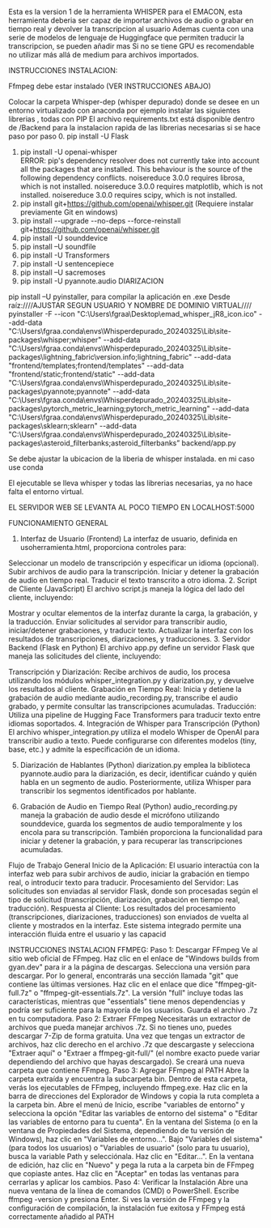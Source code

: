 Esta es la version 1 de la herramienta WHISPER para el EMACON, esta herramienta deberia ser capaz de importar archivos de audio o grabar en tiempo real y devolver la transcripcion al usuario
Ademas cuenta con una serie de modelos de lenguaje de Huggingface que permiten traducir la transcripcion, se pueden añadir mas
Si no se tiene GPU es recomendable no utilizar más allá de medium para archivos importados.

INSTRUCCIONES INSTALACION:

Ffmpeg debe estar instalado (VER INSTRUCCIONES ABAJO)

Colocar la carpeta Whisper-dep (whisper depurado) donde se desee
en un entorno virtualizado con anaconda por ejemplo instalar las siguientes librerias , todas con PIP
El archivo requirements.txt está disponible dentro de /Backend para la instalacion rapida de las librerias necesarias
si se hace paso por paso
0. pip install -U Flask
1. pip install -U openai-whisper  
ERROR: pip's dependency resolver does not currently take into account all the packages that are installed. This behaviour is the source of the following dependency conflicts.
noisereduce 3.0.0 requires librosa, which is not installed.
noisereduce 3.0.0 requires matplotlib, which is not installed.
noisereduce 3.0.0 requires scipy, which is not installed.
4. pip install git+https://github.com/openai/whisper.git  (Requiere instalar previamente Git en windows)
5. pip install --upgrade --no-deps --force-reinstall git+https://github.com/openai/whisper.git
6. pip install -U sounddevice 
7. pip install –U soundfile
8. pip install -U Transformers
9. pip install -U sentencepiece
10. pip install –U sacremoses
11. pip install -U pyannote.audio  DIARIZACION

pip install –U pyinstaller, para compilar la aplicación en .exe
Desde raíz:////AJUSTAR SEGUN USUARIO Y NOMBRE DE DOMINIO VIRTUAL//// pyinstaller -F --icon "C:\Users\fgraa\Desktop\emad_whisper_jR8_icon.ico" --add-data "C:\Users\fgraa\.conda\envs\Whisperdepurado_20240325\Lib\site-packages\whisper;whisper" --add-data "C:\Users\fgraa\.conda\envs\Whisperdepurado_20240325\Lib\site-packages\lightning_fabric\version.info;lightning_fabric" --add-data "frontend/templates;frontend/templates" --add-data "frontend/static;frontend/static" --add-data "C:\Users\fgraa\.conda\envs\Whisperdepurado_20240325\Lib\site-packages\pyannote;pyannote" --add-data "C:\Users\fgraa\.conda\envs\Whisperdepurado_20240325\Lib\site-packages\pytorch_metric_learning;pytorch_metric_learning" --add-data "C:\Users\fgraa\.conda\envs\Whisperdepurado_20240325\Lib\site-packages\sklearn;sklearn" --add-data "C:\Users\fgraa\.conda\envs\Whisperdepurado_20240325\Lib\site-packages\asteroid_filterbanks;asteroid_filterbanks” backend/app.py




Se debe ajustar la ubicacion de la liberia de whisper instalada. en mi caso use conda

El ejecutable se lleva whisper y todas las librerias necesarias, ya no hace falta el entorno virtual.

EL SERVIDOR WEB SE LEVANTA AL POCO TIEMPO EN LOCALHOST:5000

FUNCIONAMIENTO GENERAL
1. Interfaz de Usuario (Frontend)
La interfaz de usuario, definida en usoherramienta.html, proporciona controles para:

Seleccionar un modelo de transcripción y especificar un idioma (opcional).
Subir archivos de audio para la transcripción.
Iniciar y detener la grabación de audio en tiempo real.
Traducir el texto transcrito a otro idioma.
2. Script de Cliente (JavaScript)
El archivo script.js maneja la lógica del lado del cliente, incluyendo:

Mostrar y ocultar elementos de la interfaz durante la carga, la grabación, y la traducción.
Enviar solicitudes al servidor para transcribir audio, iniciar/detener grabaciones, y traducir texto.
Actualizar la interfaz con los resultados de transcripciones, diarizaciones, y traducciones.
3. Servidor Backend (Flask en Python)
El archivo app.py define un servidor Flask que maneja las solicitudes del cliente, incluyendo:

Transcripción y Diarización: Recibe archivos de audio, los procesa utilizando los módulos whisper_integration.py y diarization.py, y devuelve los resultados al cliente.
Grabación en Tiempo Real: Inicia y detiene la grabación de audio mediante audio_recording.py, transcribe el audio grabado, y permite consultar las transcripciones acumuladas.
Traducción: Utiliza una pipeline de Hugging Face Transformers para traducir texto entre idiomas soportados.
4. Integración de Whisper para Transcripción (Python)
El archivo whisper_integration.py utiliza el modelo Whisper de OpenAI para transcribir audio a texto. Puede configurarse con diferentes modelos (tiny, base, etc.) y admite la especificación de un idioma.

5. Diarización de Hablantes (Python)
diarization.py emplea la biblioteca pyannote.audio para la diarización, es decir, identificar cuándo y quién habla en un segmento de audio. Posteriormente, utiliza Whisper para transcribir los segmentos identificados por hablante.

6. Grabación de Audio en Tiempo Real (Python)
audio_recording.py maneja la grabación de audio desde el micrófono utilizando sounddevice, guarda los segmentos de audio temporalmente y los encola para su transcripción. También proporciona la funcionalidad para iniciar y detener la grabación, y para recuperar las transcripciones acumuladas.

Flujo de Trabajo General
Inicio de la Aplicación: El usuario interactúa con la interfaz web para subir archivos de audio, iniciar la grabación en tiempo real, o introducir texto para traducir.
Procesamiento del Servidor: Las solicitudes son enviadas al servidor Flask, donde son procesadas según el tipo de solicitud (transcripción, diarización, grabación en tiempo real, traducción).
Respuesta al Cliente: Los resultados del procesamiento (transcripciones, diarizaciones, traducciones) son enviados de vuelta al cliente y mostrados en la interfaz.
Este sistema integrado permite una interacción fluida entre el usuario y las capacid

INSTRUCCIONES INSTALACION FFMPEG: 
Paso 1: Descargar FFmpeg
Ve al sitio web oficial de FFmpeg.
Haz clic en el enlace de "Windows builds from gyan.dev" para ir a la página de descargas.
Selecciona una versión para descargar. Por lo general, encontrarás una sección llamada "git" que contiene las últimas versiones. Haz clic en el enlace que dice "ffmpeg-git-full.7z" o "ffmpeg-git-essentials.7z". La versión "full" incluye todas las características, mientras que "essentials" tiene menos dependencias y podría ser suficiente para la mayoría de los usuarios.
Guarda el archivo .7z en tu computadora.
Paso 2: Extraer FFmpeg
Necesitarás un extractor de archivos que pueda manejar archivos .7z. Si no tienes uno, puedes descargar 7-Zip de forma gratuita.
Una vez que tengas un extractor de archivos, haz clic derecho en el archivo .7z que descargaste y selecciona "Extraer aquí" o "Extraer a ffmpeg-git-full/" (el nombre exacto puede variar dependiendo del archivo que hayas descargado).
Se creará una nueva carpeta que contiene FFmpeg.
Paso 3: Agregar FFmpeg al PATH
Abre la carpeta extraída y encuentra la subcarpeta bin. Dentro de esta carpeta, verás los ejecutables de FFmpeg, incluyendo ffmpeg.exe.
Haz clic en la barra de direcciones del Explorador de Windows y copia la ruta completa a la carpeta bin.
Abre el menú de Inicio, escribe "variables de entorno" y selecciona la opción "Editar las variables de entorno del sistema" o "Editar las variables de entorno para tu cuenta".
En la ventana del Sistema (o en la ventana de Propiedades del Sistema, dependiendo de tu versión de Windows), haz clic en "Variables de entorno...".
Bajo "Variables del sistema" (para todos los usuarios) o "Variables de usuario" (solo para tu usuario), busca la variable Path y selecciónala.
Haz clic en "Editar...".
En la ventana de edición, haz clic en "Nuevo" y pega la ruta a la carpeta bin de FFmpeg que copiaste antes.
Haz clic en "Aceptar" en todas las ventanas para cerrarlas y aplicar los cambios.
Paso 4: Verificar la Instalación
Abre una nueva ventana de la línea de comandos (CMD) o PowerShell.
Escribe ffmpeg -version y presiona Enter. Si ves la versión de FFmpeg y la configuración de compilación, la instalación fue exitosa y FFmpeg está correctamente añadido al PATH

